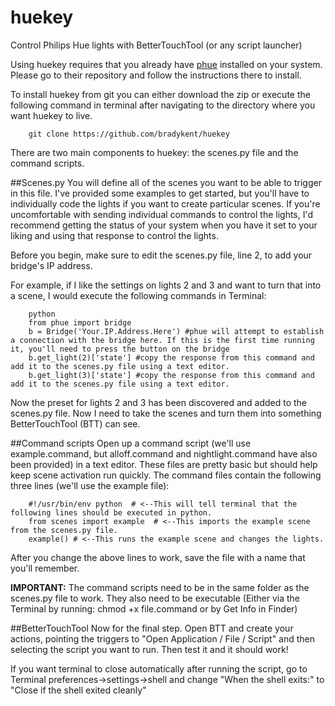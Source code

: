 huekey
======

Control Philips Hue lights with BetterTouchTool (or any script launcher)

Using huekey requires that you already have [phue](https://github.com/studioimaginaire/phue) installed on your system. Please go to their repository and follow the instructions there to install.

To install huekey from git you can either download the zip or execute the following command in terminal after navigating to the directory where you want huekey to live.
```
	git clone https://github.com/bradykent/huekey
```
There are two main components to huekey: the scenes.py file and the command scripts.

##Scenes.py
You will define all of the scenes you want to be able to trigger in this file. I've provided some examples to get started, but you'll have to individually code the lights if you want to create particular scenes.
If you're uncomfortable with sending individual commands to control the lights, I'd recommend getting the status of your system when you have it set to your liking and using that response to control the lights.

Before you begin, make sure to edit the scenes.py file, line 2, to add your bridge's IP address.

For example, if I like the settings on lights 2 and 3 and want to turn that into a scene, I would execute the following commands in Terminal:
```
	python
	from phue import bridge
	b = Bridge('Your.IP.Address.Here') #phue will attempt to establish a connection with the bridge here. If this is the first time running it, you'll need to press the button on the bridge
	b.get_light(2)['state'] #copy the response from this command and add it to the scenes.py file using a text editor.
	b.get_light(3)['state'] #copy the response from this command and add it to the scenes.py file using a text editor.
```
Now the preset for lights 2 and 3 has been discovered and added to the scenes.py file. Now I need to take the scenes and turn them into something BetterTouchTool (BTT) can see.

##Command scripts
Open up a command script (we'll use example.command, but alloff.command and nightlight.command have also been provided) in a text editor. These files are pretty basic but should help keep scene activation run quickly.
The command files contain the following three lines (we'll use the example file):
```
	#!/usr/bin/env python  # <--This will tell terminal that the following lines should be executed in python.
	from scenes import example  # <--This imports the example scene from the scenes.py file.
	example() # <--This runs the example scene and changes the lights.
```
After you change the above lines to work, save the file with a name that you'll remember.

**IMPORTANT:** The command scripts need to be in the same folder as the scenes.py file to work. They also need to be executable (Either via the Terminal by running: chmod +x file.command or by Get Info in Finder)

##BetterTouchTool
Now for the final step. Open BTT and create your actions, pointing the triggers to "Open Application / File / Script" and then selecting the script you want to run. Then test it and it should work!

If you want terminal to close automatically after running the script, go to Terminal preferences->settings->shell and change "When the shell exits:" to "Close if the shell exited cleanly"
